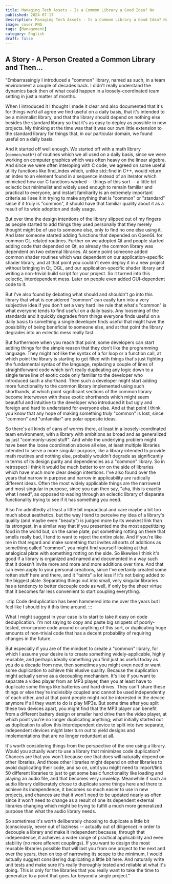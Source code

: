 ```yaml
---
title: Managing Tech Assets - Is a Common Library a Good Idea? No
published: 2024-07-17
description: Managing Tech Assets - Is a Common Library a Good Idea? No
image: cover.PNG
tags: [Management]
category: English
draft: false 
---
```


A Story - A Person Created a Common Library and Then...
-------------------------------------------------------

"Embarrassingly I introduced a "common" library, named as such, in a team environment a couple of decades back.
I didn't really understand the dynamics back then of what could happen in a loosely-coordinated team setting in just a
matter of months.

When I introduced it I thought I made it clear and also documented that it's for things we'd all agree we find useful on
a daily basis, that it's intended to be a minimalist library, and that the library should depend on nothing else besides
the standard library so that it's as easy to deploy as possible in new projects. My thinking at the time was that it was
our own little extension to the standard library for things that, in our particular domain, we found useful on a daily
basis.

And it started off well enough. We started off with a math library (`common/math*`) of routines which we all used on a
daily basis, since we were working on computer graphics which was often heavy on the linear algebra. And since we were
often interoping with C code, we agreed on some useful utility functions like find_index which, unlike std::find in C++,
would return an index to an element found in a sequence instead of an iterator which mimicked how our C functions worked
-- things of this sort -- a little bit eclectic but minimalist and widely used enough to remain familiar and practical
to everyone, and instant familiarity is an extremely important criteria as I see it in trying to make anything that is
"common" or "standard" since if it truly is "common", it should have that familiar quality about it as a result of its
wide adoption and daily usage.

But over time the design intentions of the library slipped out of my fingers as people started to add things they used
personally that they merely thought might be of use to someone else, only to find no one else using it. And later
someone started adding functions that depended on OpenGL for common GL-related routines. Further on we adopted Qt and
people started adding code that depended on Qt, so already the common library was dependent on two external libraries.
At some point someone added common shader routines which was dependent on our application-specific shader library, and
at that point you couldn't even deploy it in a new project without bringing in Qt, OGL, and our application-specific
shader library and writing a non-trivial build script for your project. So it turned into this eclectic, interdependent
mess. Later on people even added GUI-dependent code to it.

But I've also found by debating what should and shouldn't go into this library that what is considered "common" can
easily turn into a very subjective idea if you don't set a very hard line rule that what's "common" is what everyone
tends to find useful on a daily basis. Any loosening of the standards and it quickly degrades from things everyone finds
useful on a daily basis to something a single developer finds useful that might have the possibility of being beneficial
to someone else, and at that point the library degrades into an eclectic mess really fast.

But furthermore when you reach that point, some developers can start adding things for the simple reason that they don't
like the programming language. They might not like the syntax of a for loop or a function call, at which point the
library is starting to get filled with things that's just fighting the fundamental syntax of the language, replacing a
couple of lines of straightforward code which isn't really duplicating any logic down to a single terse line of exotic
code only familiar to the developer who introduced such a shorthand. Then such a developer might start adding more
functionality to the common library implemented using such shorthands, at which point significant sections of the common
library become interwoven with these exotic shorthands which might seem beautiful and intuitive to the developer who
introduced it but ugly and foreign and hard to understand for everyone else. And at that point I think you know that any
hope of making something truly "common" is lost, since "common" and "unfamiliar" are polar opposite ideas.

So there's all kinds of cans of worms there, at least in a loosely-coordinated team environment, with a library with
ambitions as broad and as generalized as just "commonly-used stuff". And while the underlying problem might have been
the loose coordination above all else, at least multiple libraries intended to serve a more singular purpose, like a
library intended to provide math routines and nothing else, probably wouldn't degrade as significantly in terms of its
design purity and dependencies as a "common" library. So in retrospect I think it would be much better to err on the
side of libraries which have much more clear design intentions. I've also found over the years that narrow in purpose
and narrow in applicability are radically different ideas. Often the most widely applicable things are the narrowest and
most singular in purpose, since you can then say, "aha, this is exactly what I need", as opposed to wading through an
eclectic library of disparate functionality trying to see if it has something you need.

Also I'm admittedly at least a little bit impractical and care maybe a bit too much about aesthetics, but the way I tend
to perceive my idea of a library's quality (and maybe even "beauty") is judged more by its weakest link than its
strongest, in a similar way that if you presented me the most appetitizing food in the world but, on the same plate, put
something rotting on there that smells really bad, I tend to want to reject the entire plate. And if you're like me in
that regard and make something that invites all sorts of additions as something called "common", you might find yourself
looking at that analogical plate with something rotting on the side. So likewise I think it's good if a library is
organized and named and documented in a way such that it doesn't invite more and more and more additions over time. And
that can even apply to your personal creations, since I've certainly created some rotten stuff here and there, and it
"taints" a lot less if it's not being added to the biggest plate. Separating things out into small, very singular
libraries has a tendency to better decouple code as well, if only by the sheer virtue that it becomes far less
convenient to start coupling everything.

:::tip
Code deduplication has been hammered into me over the years but I feel like I should try it this time around.
:::

What I might suggest in your case is to start to take it easy on code deduplication. I'm not saying to copy and paste
big snippets of poorly-tested, error-prone code around or anything of this sort, or duplicating huge amounts of
non-trivial code that has a decent probability of requiring changes in the future.

But especially if you are of the mindset to create a "common" library, for which I assume your desire is to create
something widely-applicable, highly reusable, and perhaps ideally something you find just as useful today as you do a
decade from now, then sometimes you might even need or want some duplication to achieve this elusive quality. Because
the duplication might actually serve as a decoupling mechanism. It's like if you want to separate a video player from an
MP3 player, then you at least have to duplicate some things like batteries and hard drives. They can't share these
things or else they're indivisibly coupled and cannot be used independently of each other, and at that point people
might not be interested in the device anymore if all they want to do is play MP3s. But some time after you split these
two devices apart, you might find that the MP3 player can benefit from a different battery design or smaller hard drive
than the video player, at which point you're no longer duplicating anything; what initially started out as duplication
to allow this interdependent device to split into two separate, independent devices might later turn out to yield
designs and implementations that are no longer redundant at all.

It's worth considering things from the perspective of the one using a library. Would you actually want to use a library
that minimizes code duplication? Chances are that you won't because one that does will naturally depend on other
libraries. And those other libraries might depend on other libraries to avoid duplicating their code, and so on, until
you might need to import/link 50 different libraries to just to get some basic functionality like loading and playing an
audio file, and that becomes very unwieldy. Meanwhile if such an audio library deliberately chose to duplicate some
things here and there to achieve its independence, it becomes so much easier to use in new projects, and chances are
that it won't need to be updated nearly as often since it won't need to change as a result of one its dependent external
libraries changing which might be trying to fulfill a much more generalized purpose than what the audio library needs.

So sometimes it's worth deliberately choosing to duplicate a little bit (consciously, never out of laziness -- actually
out of diligence) in order to decouple a library and make it independent because, through that independence, it achieves
a wider range of practical applicability and even stability (no more afferent couplings). If you want to design the most
reusable libraries possible that will last you from one project to the next and over the years, then on top of narrowing
its scope to the minimum, I would actually suggest considering duplicating a little bit here. And naturally write unit
tests and make sure it's really thoroughly tested and reliable at what it's doing. This is only for the libraries that
you really want to take the time to generalize to a point that goes far beyond a single project."
